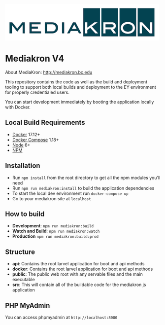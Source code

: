 ![MediaKron Banner](mkbanner.png)
# Mediakron V4

About MediaKron: http://mediakron.bc.edu

This repository contains the code as well as the build and deployment tooling to support both local builds and deployment to the EY environment
for properly credentialed users.

You can start development immediately by booting the application locally with Docker.

## Local Build Requirements
* [Docker](https://docs.docker.com/install/) 17.12+ 
* [Docker Compose](https://docs.docker.com/compose/) 1.18+
* [Node](https://nodejs.org) 6+
* [NPM](https://www.npmjs.com/)

## Installation
* Run `npm install` from the root directory to get all the npm modules you'll need
* Run `npm run mediakron:install` to build the application dependencies
* To start the local dev environment run `docker-compose up`
* Go to your mediakron site at `localhost`

## How to build
* **Development**: `npm run mediakron:build`
* **Watch and Build**: `npm run mediakron:watch`
* **Production** `npm run mediakron:build:prod`

## Structure
* **api**: Contains the root larvel application for boot and api methods
* **docker**: Contains the root larvel application for boot and api methods
* **public**: The public web root with any servable files and the main executable
* **src**: This will contain all of the buildable code for the mediakron js application

## PHP MyAdmin 
You can access phpmyadmin at `http://localhost:8080`
